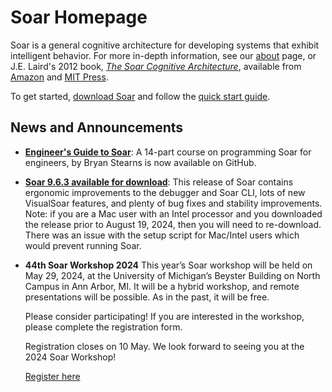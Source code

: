 # Soar Homepage

Soar is a general cognitive architecture for developing systems that exhibit
intelligent behavior. For more in-depth information, see our [about](home/About.md)
page, or J.E. Laird's 2012 book,
[*The Soar Cognitive Architecture*](http://www.eecs.umich.edu/~soar/sitemaker/misc/7688_jkt_au.pdf),
available from [Amazon](http://www.amazon.com/Soar-Cognitive-Architecture-John-Laird/dp/0262122960/ref=sr_1_sc_1?ie=UTF8&qid=1332172759&sr=8-1-spell)
and [MIT Press](https://mitpress.mit.edu/books/soar-cognitive-architecture).

<!-- markdown-link-check-disable-next-line -->
To get started, [download Soar](https://github.com/SoarGroup/Soar/releases/download/releases%2F{{soar_version}}/Soar-Release-{{soar_version}}.zip)
and follow the [quick start guide](home/QuickStart.md).

## News and Announcements

*   [**Engineer's Guide to Soar**](https://github.com/SoarGroup/Engineers-Guide-to-Soar):
A 14-part course on programming Soar for engineers, by Bryan Stearns is now
available on GitHub.
<!-- markdown-link-check-disable-next-line -->
*   [**Soar 9.6.3 available for download**](https://github.com/SoarGroup/Soar/releases/download/releases%2F{{soar_version}}/SoarSuite_{{soar_version}}-Multiplatform.zip):
This release of Soar contains ergonomic improvements to the debugger and Soar CLI,
lots of new VisualSoar features, and plenty of bug fixes and stability
improvements. Note: if you are a Mac user with an Intel processor and you
downloaded the release prior to August 19, 2024, then you will need to
re-download. There was an issue with the setup script for Mac/Intel users which
would prevent running Soar.
*   **44th Soar Workshop 2024** This year’s Soar workshop will be held on May 29,
2024, at the University of Michigan’s Beyster Building on North Campus in Ann
Arbor, MI. It will be a hybrid workshop, and remote presentations will be possible.
As in the past, it will be free.

    Please consider participating! If you are interested in the workshop, please
complete the registration form.

    Registration closes on 10 May. We look forward to seeing you at the 2024 Soar
    Workshop!

    [Register here](https://forms.gle/M1JRwpVZPgy5hQc3A)

